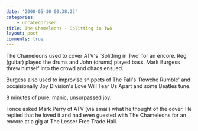 ```yaml
---
date: '2008-05-30 00:38:22'
categories:
    - uncategorised
title: The Chameleons - Splitting in Two
layout: post
comments: true
---
```


The Chameleons used to cover ATV's 'Splitting in Two' for an encore. Reg
(guitar) played the drums and John (drums) played bass. Mark Burgess
threw himself into the crowd and chaos ensued.

Burgess also used to improvise snippets of The Fall's 'Rowche Rumble'
and occaisionally Joy Division's Love Will Tear Us Apart and some
Beatles tune.

8 minutes of pure, manic, unsurpassed joy.

I once asked Mark Perry of ATV (via email) what he thought of the cover.
He replied that he loved it and had even guested with The Chameleons for
an encore at a gig at The Lesser Free Trade Hall.
